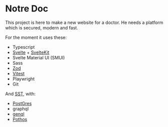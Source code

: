 # Notre Doc
This project is here to make a new website for a doctor.
He needs a platform which is secured, modern and fast.

For the moment it uses these:
+ Typescript
+ [Svelte](https://github.com/sveltejs/svelte) + [SvelteKit](https://github.com/sveltejs/kit)
+ Svelte Material UI (SMUI)
+ Sass
+ [Zod](https://github.com/colinhacks/zod)
+ [Vitest](https://github.com/vitest-dev/vitest)
+ Playwright
+ Git

And [SST](https://github.com/sst/sst), with:
+ [PostGres](https://www.postgresql.org/)
+ graphql
+ [genql](https://github.com/remorses/genql)
+ [Pothos](https://github.com/hayes/pothos)

